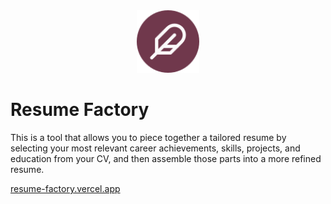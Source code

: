<div align="center">
    <a href="https://resume-factory.vercel.app">
        <img src="https://raw.githubusercontent.com/zyrrus/resume-factory/main/public/favicon.svg" alt="Resume Factory logo" width="100" height="100" />
    </a>
</div>

# Resume Factory

This is a tool that allows you to piece together a tailored resume by selecting your most relevant career achievements, skills, projects, and education from your CV, and then assemble those parts into a more refined resume.

[resume-factory.vercel.app](https://resume-factory.vercel.app)
